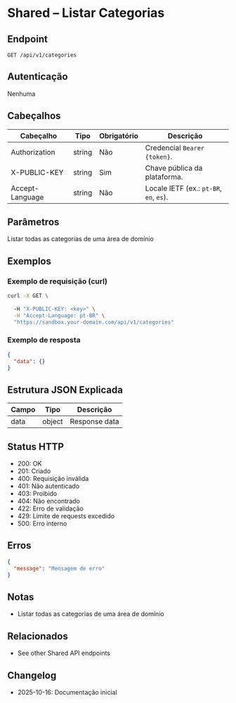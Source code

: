 # Shared – Listar Categorias

## Endpoint

```
GET /api/v1/categories
```

## Autenticação

Nenhuma

## Cabeçalhos

| Cabeçalho     | Tipo | Obrigatório | Descrição |
| ---------------- | ------ | -------- | ----------- |
| Authorization    | string | Não | Credencial `Bearer {token}`. |
| X-PUBLIC-KEY     | string | Sim      | Chave pública da plataforma. |
| Accept-Language  | string | Não       | Locale IETF (ex.: `pt-BR`, `en`, `es`). |

## Parâmetros

Listar todas as categorias de uma área de domínio

## Exemplos

### Exemplo de requisição (curl)

```bash
curl -X GET \
  
  -H "X-PUBLIC-KEY: <key>" \
  -H "Accept-Language: pt-BR" \
  "https://sandbox.your-domain.com/api/v1/categories"
```

### Exemplo de resposta

```json
{
  "data": {}
}
```

## Estrutura JSON Explicada

| Campo | Tipo | Descrição |
| ----------- | ------- | ----------- |
| data        | object  | Response data |

## Status HTTP

- 200: OK
- 201: Criado
- 400: Requisição inválida
- 401: Não autenticado
- 403: Proibido
- 404: Não encontrado
- 422: Erro de validação
- 429: Limite de requests excedido
- 500: Erro interno

## Erros

```json
{
  "message": "Mensagem de erro"
}
```

## Notas

- Listar todas as categorias de uma área de domínio

## Relacionados

- See other Shared API endpoints

## Changelog

- 2025-10-16: Documentação inicial
